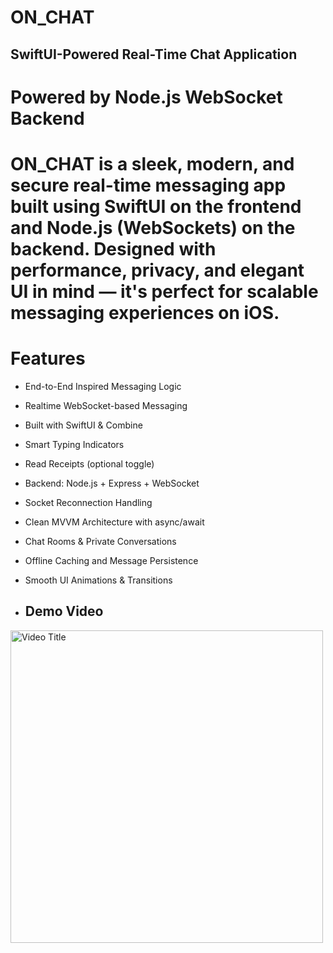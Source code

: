 # ON_CHAT

## SwiftUI-Powered Real-Time Chat Application

# Powered by Node.js WebSocket Backend

# ON_CHAT is a sleek, modern, and secure real-time messaging app built using SwiftUI on the frontend and Node.js (WebSockets) on the backend. Designed with performance, privacy, and elegant UI in mind — it's perfect for scalable messaging experiences on iOS.

# Features
* End-to-End Inspired Messaging Logic

* Realtime WebSocket-based Messaging

* Built with SwiftUI & Combine

* Smart Typing Indicators

* Read Receipts (optional toggle)

* Backend: Node.js + Express + WebSocket

* Socket Reconnection Handling

* Clean MVVM Architecture with async/await

* Chat Rooms & Private Conversations

* Offline Caching and Message Persistence

* Smooth UI Animations & Transitions

* ## Demo Video


<a href="https://youtu.be/jC8hcydk6_4">
  <img src="https://img.youtube.com/vi/jC8hcydk6_4/maxresdefault.jpg" alt="Video Title" width="500" />
</a>







